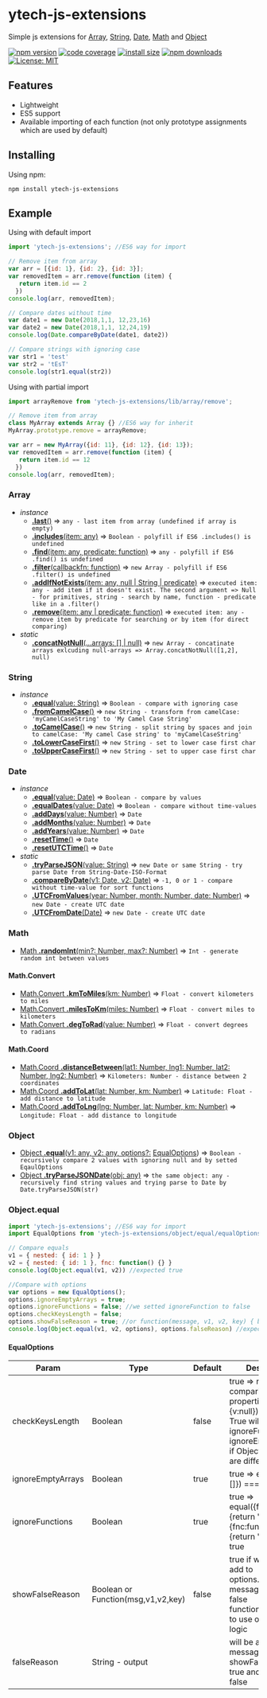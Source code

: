 # ytech-js-extensions

Simple js extensions for [Array](#array), [String](#string), [Date](#date), [Math](#math) and [Object](#object)

[![npm version](https://img.shields.io/npm/v/ytech-js-extensions.svg?style=flat-square)](https://www.npmjs.com/package/ytech-js-extensions)
[![code coverage](https://coveralls.io/repos/github/Yegorich555/ytech-js-extensions/badge.svg?style=flat-square)](https://coveralls.io/github/Yegorich555/ytech-js-extensions)
[![install size](https://packagephobia.now.sh/badge?p=ytech-js-extensions)](https://packagephobia.now.sh/result?p=ytech-js-extensions)
[![npm downloads](https://img.shields.io/npm/dm/ytech-js-extensions.svg?style=flat-square)](http://npm-stat.com/charts.html?package=ytech-js-extensions)
[![License: MIT](https://img.shields.io/badge/License-MIT-yellow.svg)](https://opensource.org/licenses/MIT)

## Features

- Lightweight
- ES5 support
- Available importing of each function (not only prototype assignments which are used by default)

## Installing

Using npm:

```npm
npm install ytech-js-extensions
```

## Example

Using with default import

```js
import 'ytech-js-extensions'; //ES6 way for import

// Remove item from array
var arr = [{id: 1}, {id: 2}, {id: 3}];
var removedItem = arr.remove(function (item) {
   return item.id == 2
  })
console.log(arr, removedItem);

// Compare dates without time
var date1 = new Date(2018,1,1, 12,23,16)
var date2 = new Date(2018,1,1, 12,24,19)
console.log(Date.compareByDate(date1, date2))

// Compare strings with ignoring case
var str1 = 'test'
var str2 = 'tEsT'
console.log(str1.equal(str2))

```

Using with partial import

```js
import arrayRemove from 'ytech-js-extensions/lib/array/remove';

// Remove item from array
class MyArray extends Array {} //ES6 way for inherit
MyArray.prototype.remove = arrayRemove;

var arr = new MyArray({id: 11}, {id: 12}, {id: 13});
var removedItem = arr.remove(function (item) {
   return item.id == 12
  })
console.log(arr, removedItem);

```

### Array

- _instance_
  - [**.last**()](#array) ⇒ `any - last item from array (undefined if array is empty)`
  - [**.includes**(item: any)](#array) ⇒ `Boolean - polyfill if ES6 .includes() is undefined`
  - [**.find**(item: any, predicate: function)](#array) ⇒ `any - polyfill if ES6 .find() is undefined`
  - [**.filter**(callbackfn: function)](#array) ⇒ `new Array - polyfill if ES6 .filter() is undefined`
  - [**.addIfNotExists**(item: any, null | String | predicate)](#array) ⇒ `executed item: any - add item if it doesn't exist. The second argument => Null - for primitives, string - search by name, function - predicate like in a .filter()`
  - [**.remove**(item: any | predicate: function)](#array) ⇒ `executed item: any - remove item by predicate for searching or by item (for direct comparing)`
- _static_
  - [**.concatNotNull**(...arrays: [] | null)](#array) ⇒ `new Array - concatinate arrays exlcuding null-arrays => Array.concatNotNull([1,2], null)`

### String

- _instance_
  - [**.equal**(value: String)](#string) ⇒ `Boolean - compare with ignoring case`
  - [**.fromCamelCase**()](#string) ⇒ `new String - transform from camelCase: 'myCamelCaseString' to 'My Camel Case String'`
  - [**.toCamelCase**()](#string) ⇒ `new String - split string by spaces and join to camelCase: 'My camel Case string' to 'myCamelCaseString'`
  - [**.toLowerCaseFirst**()](#string) ⇒ `new String - set to lower case first char`
  - [**.toUpperCaseFirst**()](#string) ⇒ `new String - set to upper case first char`

### Date

- _instance_
  - [**.equal**(value: Date)](#date) ⇒ `Boolean - compare by values`
  - [**.equalDates**(value: Date)](#date) ⇒ `Boolean - compare without time-values`
  - [**.addDays**(value: Number)](#date) ⇒ `Date`
  - [**.addMonths**(value: Number)](#date) ⇒ `Date`
  - [**.addYears**(value: Number)](#date) ⇒ `Date`
  - [**.resetTime**()](#date) ⇒ `Date`
  - [**.resetUTCTime**()](#date) ⇒ `Date`
- _static_
  - [**.tryParseJSON**(value: String)](#date) ⇒ `new Date or same String - try parse Date from String-Date-ISO-Format`
  - [**.compareByDate**(v1: Date, v2: Date)](#date) ⇒ `-1, 0 or 1 - compare without time-value for sort functions`
  - [**.UTCFromValues**(year: Number, month: Number, date: Number)](#date) ⇒ `new Date - create UTC date`
  - [**.UTCFromDate**(Date)](#date) ⇒ `new Date - create UTC date`

### Math

- [Math **.randomInt**(min?: Number, max?: Number)](#math) ⇒ `Int - generate random int between values`

#### Math.Convert

- [Math.Convert **.kmToMiles**(km: Number)](#mathconvert) ⇒ `Float - convert kilometers to miles`
- [Math.Convert **.milesToKm**(miles: Number)](#mathconvert) ⇒ `Float - convert miles to kilometers`
- [Math.Convert **.degToRad**(value: Number)](#mathconvert) ⇒ `Float - convert degrees to radians`

#### Math.Coord

- [Math.Coord **.distanceBetween**(lat1: Number, lng1: Number, lat2: Number, lng2: Number)](#mathcoord) ⇒ `Kilometers: Number - distance between 2 coordinates`
- [Math.Coord **.addToLat**(lat: Number, km: Number)](#mathcoord) ⇒ `Latitude: Float - add distance to latitude`
- [Math.Coord **.addToLng**(lng: Number, lat: Number, km: Number)](#mathcoord) ⇒ `Longitude: Float - add distance to longitude`

### Object

- [Object **.equal**(v1: any, v2: any, options?:](#objectequal) [EqualOptions](#equaloptions)) ⇒ `Boolean - recursively compare 2 values with ignoring null and by setted EqaulOptions`
- [Object **.tryParseJSONDate**(obj: any)](#object) ⇒ `the same object: any - recursively find string values and trying parse to Date by Date.tryParseJSON(str)`

### Object.equal

```js
import 'ytech-js-extensions'; //ES6 way for import
import EqualOptions from 'ytech-js-extensions/object/equal/equalOptions.js';

// Compare equals
v1 = { nested: { id: 1 } }
v2 = { nested: { id: 1 }, fnc: function() {} }
console.log(Object.equal(v1, v2)) //expected true

//Compare with options
var options = new EqualOptions();
options.ignoreEmptyArrays = true;
options.ignoreFunctions = false; //we setted ignoreFunction to false
options.checkKeysLength = false;
options.showFalseReason = true; //or function(message, v1, v2, key) { bla-bla; return message}
console.log(Object.equal(v1, v2, options), options.falseReason) //expected false and falseReason as string message

```

#### EqualOptions

| Param             | Type                               | Default | Description                                                                                                                                                                                     |
| ----------------- | ---------------------------------- | ------- | ----------------------------------------------------------------------------------------------------------------------------------------------------------------------------------------------- |
| checkKeysLength   | Boolean                            | false   | true => restrict comparing by properties: equal({}, {v:null}) === false. </br> True will ignore ignoreFunctions and ignoreEmptyArrays if Object.keys.length are different                       |
| ignoreEmptyArrays | Boolean                            | true    | true => equal({}, {arr:[]}) === true                                                                                                                                                            |
| ignoreFunctions   | Boolean                            | true    | true => equal({fnc:function(){return 's'} }, {fnc:function(){return 'b'} }) === true                                                                                                            |
| showFalseReason   | Boolean or Function(msg,v1,v2,key) | false   | true if we need to add to options.falseReason message if equal is false </br>                                                                       function if we need to use own report-logic |
| falseReason       | String - output                    |         | will be added message if showFalseReason != true and equal is false                                                                                                                             |